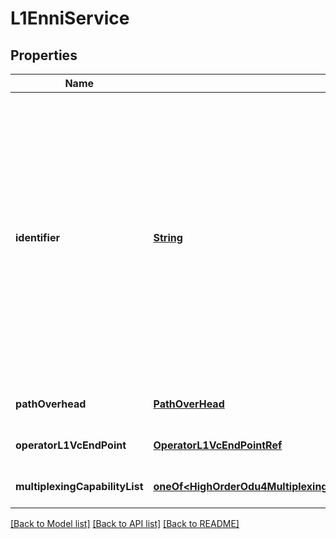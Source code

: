 # L1EnniService
## Properties

Name | Type | Description | Notes
------------ | ------------- | ------------- | -------------
**identifier** | [**String**](string.md) | The Operator ENNI Identifier Service Attribute value is a string used to allow the SP/SO and Operator to uniquely identify the ENNI. Reference MEF 64 Sec-tion 8.2.1 Operator ENNI Identi-fier Service Attribute. | [optional] [default to null]
**pathOverhead** | [**PathOverHead**](PathOverHead.md) |  | [optional] [default to null]
**operatorL1VcEndPoint** | [**OperatorL1VcEndPointRef**](OperatorL1VcEndPointRef.md) |  | [optional] [default to null]
**multiplexingCapabilityList** | [**oneOf&lt;HighOrderOdu4MultiplexingSequences,HighOrderOdu3MultiplexingSequences,HighOrderOdu2And2eMultiplexingSequences,HighOrderOdu1MultiplexingSequences&gt;**](oneOf&lt;HighOrderOdu4MultiplexingSequences,HighOrderOdu3MultiplexingSequences,HighOrderOdu2And2eMultiplexingSequences,HighOrderOdu1MultiplexingSequences&gt;.md) |  | [optional] [default to null]

[[Back to Model list]](../README.md#documentation-for-models) [[Back to API list]](../README.md#documentation-for-api-endpoints) [[Back to README]](../README.md)

